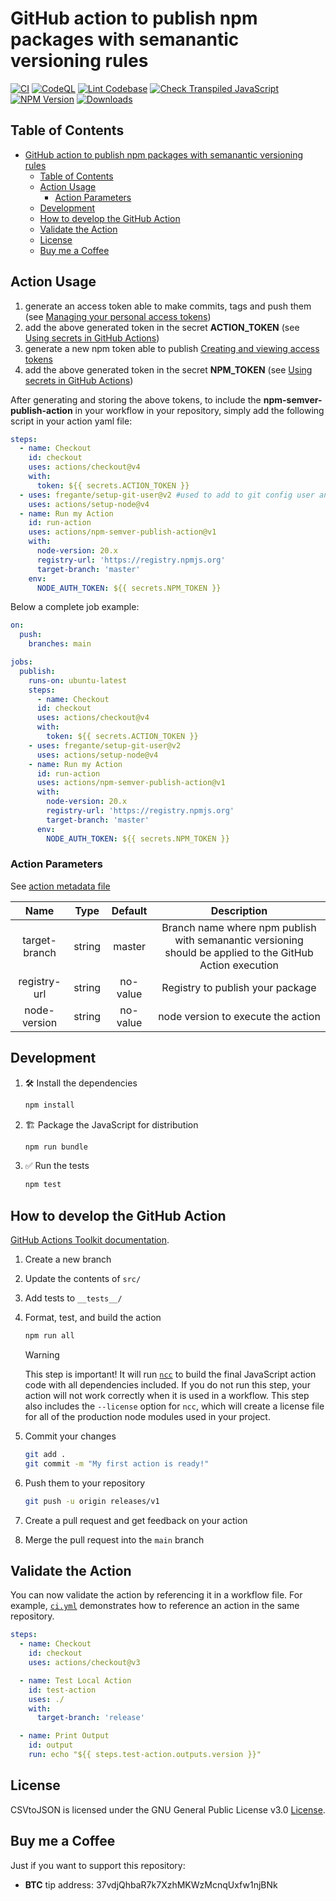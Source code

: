 # GitHub action to publish npm packages with semanantic versioning rules

[![CI](https://github.com/iuccio/npm-semantic-publish-action/actions/workflows/ci.yml/badge.svg)](https://github.com/iuccio/npm-semantic-publish-action/actions/workflows/ci.yml)
[![CodeQL](https://github.com/iuccio/npm-semantic-publish-action/actions/workflows/codeql-analysis.yml/badge.svg)](https://github.com/iuccio/npm-semantic-publish-action/actions/workflows/codeql-analysis.yml)
[![Lint Codebase](https://github.com/iuccio/npm-semantic-publish-action/actions/workflows/linter.yml/badge.svg)](https://github.com/iuccio/npm-semantic-publish-action/actions/workflows/linter.yml)
[![Check Transpiled JavaScript](https://github.com/iuccio/npm-semantic-publish-action/actions/workflows/check-dist.yml/badge.svg)](https://github.com/iuccio/npm-semantic-publish-action/actions/workflows/check-dist.yml)
[![NPM Version](https://img.shields.io/npm/v/npm-semantic-publish-action.svg)](https://npmjs.org/package/npm-semantic-publish-action)
[![Downloads](https://img.shields.io/npm/dm/npm-semantic-publish-action.svg)](https://npmjs.org/package/npm-semantic-publish-action)

## Table of Contents

<!-- toc -->

- [GitHub action to publish npm packages with semanantic versioning rules](#github-action-to-publish-npm-packages-with-semanantic-versioning-rules)
  - [Table of Contents](#table-of-contents)
  - [Action Usage](#action-usage)
    - [Action Parameters](#action-parameters)
  - [Development](#development)
  - [How to develop the GitHub Action](#how-to-develop-the-github-action)
  - [Validate the Action](#validate-the-action)
  - [License](#license)
  - [Buy me a Coffee](#buy-me-a-coffee)

<!-- tocstop -->

## Action Usage

1. generate an access token able to make commits, tags and push them (see
   [Managing your personal access tokens](https://docs.github.com/en/enterprise-server@3.9/authentication/keeping-your-account-and-data-secure/managing-your-personal-access-tokens))
1. add the above generated token in the secret **ACTION_TOKEN** (see
   [Using secrets in GitHub Actions](https://docs.github.com/en/actions/security-guides/using-secrets-in-github-actions))
1. generate a new npm token able to publish
   [Creating and viewing access tokens](https://docs.npmjs.com/creating-and-viewing-access-tokens)
1. add the above generated token in the secret **NPM_TOKEN** (see
   [Using secrets in GitHub Actions](https://docs.github.com/en/actions/security-guides/using-secrets-in-github-actions))

After generating and storing the above tokens, to include the
**npm-semver-publish-action** in your workflow in your repository, simply add
the following script in your action yaml file:

```yaml
steps:
  - name: Checkout
    id: checkout
    uses: actions/checkout@v4
    with:
      token: ${{ secrets.ACTION_TOKEN }}
  - uses: fregante/setup-git-user@v2 #used to add to git config user and mail
    uses: actions/setup-node@v4
  - name: Run my Action
    id: run-action
    uses: actions/npm-semver-publish-action@v1
    with:
      node-version: 20.x
      registry-url: 'https://registry.npmjs.org'
      target-branch: 'master'
    env:
      NODE_AUTH_TOKEN: ${{ secrets.NPM_TOKEN }}
```

Below a complete job example:

```yaml
on:
  push:
    branches: main

jobs:
  publish:
    runs-on: ubuntu-latest
    steps:
      - name: Checkout
      id: checkout
      uses: actions/checkout@v4
      with:
        token: ${{ secrets.ACTION_TOKEN }}
    - uses: fregante/setup-git-user@v2
      uses: actions/setup-node@v4
    - name: Run my Action
      id: run-action
      uses: actions/npm-semver-publish-action@v1
      with:
        node-version: 20.x
        registry-url: 'https://registry.npmjs.org'
        target-branch: 'master'
      env:
        NODE_AUTH_TOKEN: ${{ secrets.NPM_TOKEN }}
```

### Action Parameters

See [action metadata file](action.yml)

|     Name      |  Type  | Default  |                                                Description                                                |
| :-----------: | :----: | :------: | :-------------------------------------------------------------------------------------------------------: |
| target-branch | string |  master  | Branch name where npm publish with semanantic versioning should be applied to the GitHub Action execution |
| registry-url  | string | no-value |                                     Registry to publish your package                                      |
| node-version  | string | no-value |                                    node version to execute the action                                     |

## Development

1. :hammer_and_wrench: Install the dependencies

   ```bash
   npm install
   ```

1. :building_construction: Package the JavaScript for distribution

   ```bash
   npm run bundle
   ```

1. :white_check_mark: Run the tests

   ```bash
   npm test
   ```

## How to develop the GitHub Action

[GitHub Actions Toolkit documentation](https://github.com/actions/toolkit/blob/master/README.md).

1. Create a new branch
1. Update the contents of `src/`
1. Add tests to `__tests__/`
1. Format, test, and build the action

   ```bash
   npm run all
   ```

   > [!WARNING]
   >
   > This step is important! It will run [`ncc`](https://github.com/vercel/ncc)
   > to build the final JavaScript action code with all dependencies included.
   > If you do not run this step, your action will not work correctly when it is
   > used in a workflow. This step also includes the `--license` option for
   > `ncc`, which will create a license file for all of the production node
   > modules used in your project.

1. Commit your changes

   ```bash
   git add .
   git commit -m "My first action is ready!"
   ```

1. Push them to your repository

   ```bash
   git push -u origin releases/v1
   ```

1. Create a pull request and get feedback on your action
1. Merge the pull request into the `main` branch

## Validate the Action

You can now validate the action by referencing it in a workflow file. For
example, [`ci.yml`](./.github/workflows/ci.yml) demonstrates how to reference an
action in the same repository.

```yaml
steps:
  - name: Checkout
    id: checkout
    uses: actions/checkout@v3

  - name: Test Local Action
    id: test-action
    uses: ./
    with:
      target-branch: 'release'

  - name: Print Output
    id: output
    run: echo "${{ steps.test-action.outputs.version }}"
```

## License

CSVtoJSON is licensed under the GNU General Public License v3.0
[License](LICENSE).

## Buy me a Coffee

Just if you want to support this repository:

- **BTC** tip address: 37vdjQhbaR7k7XzhMKWzMcnqUxfw1njBNk
